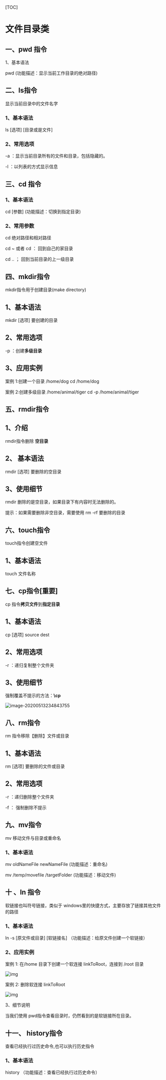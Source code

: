 [TOC]



# **文件目录类**

## 一、pwd 指令

1、基本语法

pwd (功能描述：显示当前工作目录的绝对路径)



## 二、ls指令

显示当前目录中的文件名字

### 1、基本语法

ls [选项] [目录或是文件]

### 2、常用选项

-a ：显示当前目录所有的文件和目录，包括隐藏的。

-l ：以列表的方式显示信息



## 三、cd 指令

 

### 1、基本语法

cd [参数] (功能描述：切换到指定目录)

### 2、常用参数

cd   绝对路径和相对路径

cd ~ 或者 cd ：	回到自己的家目录

cd .. 	    ；	回到当前目录的上一级目录



## 四、mkdir指令

mkdir指令用于创建目录(make directory)

 

## 1、基本语法

mkdir [选项] 要创建的目录

 

## 2、常用选项

-p ：创建**多级目录**

 

## 3、应用实例

 

案例 1:创建一个目录 /home/dog          		cd  /home/dog

案例 2:创建多级目录 /home/animal/tiger		cd -p  /home/animal/tiger



## 五、rmdir指令

 

## 1、介绍

rmdir指令删除 **空目录**

 

## 2、 基本语法

rmdir   [选项]  要删除的空目录

 

## 3、使用细节

rmdir 删除的是空目录，如果目录下有内容时无法删除的。

提示：如果需要删除非空目录，需要使用 rm -rf 要删除的目录



## 六、touch指令

 

touch指令创建空文件

 

## 1、基本语法 

touch 文件名称

## 七、cp指令[重要]

 

cp 指令**拷贝文件**到**指定目录**

 

## 1、基本语法

cp 	[选项]	 source 	dest

 

## 2、常用选项

-r ：递归复制整个文件夹 

## 3、使用细节

强制覆盖不提示的方法：**\cp**

![image-20200513234843755](https://gitee.com/BlacksJack/picture-bed/raw/master/img/20200910183336.png)





## 八、rm指令

 

rm 指令移除【删除】文件或目录

## 1、基本语法

rm 		[选项] 	要删除的文件或目录

 

## 2、常用选项

-r ：递归删除整个文件夹

-f ： 强制删除不提示



## 九、mv指令

 

mv 移动文件与目录或重命名

### 1、基本语法

mv 		oldNameFile 		newNameFile       (功能描述：重命名)

mv		 /temp/movefile 	/targetFolder 		(功能描述：移动文件)



## **十** **、ln** **指令**

软链接也叫符号链接，类似于 windows里的快捷方式，主要存放了链接其他文件的路径

 

### 1、基本语法

ln -s [原文件或目录] [软链接名] （功能描述：给原文件创建一个软链接）

 

### 2、应用实例

案例 1: 在/home 目录下创建一个软连接 linkToRoot，连接到 /root 目录

![img](http://note.youdao.com/yws/res/1954/WEBRESOURCE40418c230395aa6f137953ead0760a59)

案例 2: 删除软连接 linkToRoot

 

![img](http://note.youdao.com/yws/res/1957/WEBRESOURCE0d374220ff38877a24f23bf61b9d920d)

3、细节说明

 

当我们使用 pwd指令查看目录时，仍然看到的是软链接所在目录。

## 十一、 history指令

 

查看已经执行过历史命令,也可以执行历史指令

 

### 1、基本语法

 

history （功能描述：查看已经执行过历史命令）